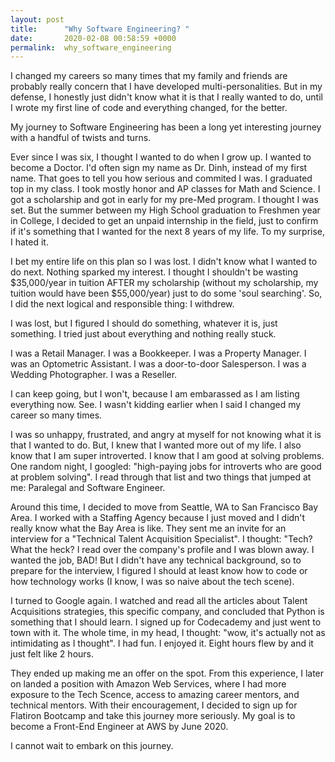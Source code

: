 ```yaml
---
layout: post
title:      "Why Software Engineering? "
date:       2020-02-08 00:58:59 +0000
permalink:  why_software_engineering
---
```



I changed my careers so many times that my family and friends are probably really concern that I have developed multi-personalities. But in my defense, I honestly just didn't know what it is that I really wanted to do, until I wrote my first line of code and everything changed, for the better. 

My journey to Software Engineering has been a long yet interesting journey with a handful of twists and turns. 

Ever since I was six, I thought I wanted to do when I grow up. I wanted to become a Doctor. I'd often sign my name as Dr. Dinh, instead of my first name. That goes to tell you how serious and commited I was. I graduated top in my class. I took mostly honor and AP classes for Math and Science. I got a scholarship and got in early for my pre-Med program. I thought I was set. But the summer between my High School graduation to Freshmen year in College, I decided to get an unpaid internship in the field, just to confirm if it's something that I wanted for the next 8 years of my life. To my surprise, I hated it. 

I bet my entire life on this plan so I was lost. I didn't know what I wanted to do next. Nothing sparked my interest. I thought I shouldn't be wasting $35,000/year in tuition AFTER my scholarship (without my scholarship, my tuition would have been $55,000/year) just to do some 'soul searching'. So, I did the next logical and responsible thing: I withdrew. 

I was lost, but I figured I should do something, whatever it is, just something. I tried just about everything and nothing really stuck. 

I was a Retail Manager. 
I was a Bookkeeper. 
I was a Property Manager. 
I was an Optometric Assistant.
I was a door-to-door Salesperson. 
I was a Wedding Photographer. 
I was a Reseller. 

I can keep going, but I won't, because I am embarassed as I am listing everything now. See. I wasn't kidding earlier when I said I changed my career so many times. 

I was so unhappy, frustrated, and angry at myself for not knowing what it is that I wanted to do. But, I knew that I wanted more out of my life. I also know that I am super introverted. I know that I am good at solving problems. One random night, I googled: "high-paying jobs for introverts who are good at problem solving". I read through that list and two things that jumped at me: Paralegal and Software Engineer. 

Around this time, I decided to move from Seattle, WA to San Francisco Bay Area. I worked with a Staffing Agency because I just moved and I didn't really know what the Bay Area is like. They sent me an invite for an interview for a "Technical Talent Acquisition Specialist". I thought: "Tech? What the heck? I read over the company's profile and I was blown away. I wanted the job, BAD! But I didn't have any technical background, so to prepare for the interview, I figured I should at least know how to code or how technology works (I know, I was so naive about the tech scene). 

I turned to Google again. I watched and read all the articles about Talent Acquisitions strategies, this specific company, and concluded that Python is something that I should learn. I signed up for Codecademy and just went to town with it. The whole time, in my head, I thought: "wow, it's actually not as intimidating as I thought". I had fun. I enjoyed it. Eight hours flew by and it just felt like 2 hours. 

They ended up making me an offer on the spot. From this experience, I later on landed a position with Amazon Web Services, where I had more exposure to the Tech Scence, access to amazing career mentors, and technical mentors. With their encouragement, I decided to sign up for Flatiron Bootcamp and take this journey more seriously. My goal is to become a Front-End Engineer at AWS by June 2020. 

I cannot wait to embark on this journey. 

